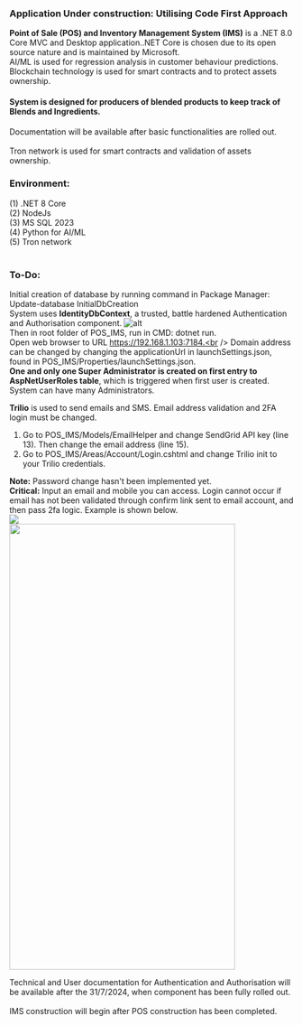 <h3><b>Application Under construction: Utilising Code First Approach</b></h3>
<b>Point of Sale (POS) and Inventory Management System (IMS)</b> is a .NET 8.0 Core MVC and Desktop application..NET Core is chosen due to its open source nature and is maintained by Microsoft. </b> <br />
AI/ML is used for regression analysis in customer behaviour predictions.
<br/>
Blockchain technology is used for smart contracts and to protect assets ownership.
<h4>System is designed for producers of blended products to keep track of Blends and Ingredients.</h4>
Documentation will be available after basic functionalities are rolled out.</br />
<br />
Tron network is used for smart contracts and validation of assets ownership.
<h3>Environment:</h3>

(1) .NET 8 Core
<br />
(2) NodeJs
<br />
(3) MS SQL 2023
<br />
(4) Python for AI/ML
<br />
(5) Tron network
<br />
<br />
<h3>To-Do:</h3>

Initial creation of database by running command in Package Manager: Update-database InitialDbCreation <br />
System uses <b>IdentityDbContext</b>, a trusted, battle hardened Authentication and Authorisation component. 
![alt ](https://github.com/kiet1375/POS_IMS/blob/main/POS_IMS/POS_IMS/imgs/POS_IMS.jpg)
<br />
Then in root folder of POS_IMS, run in CMD:
dotnet run.
<br /> 
Open web browser to URL https://192.168.1.103:7184.<br />
Domain address can be changed by changing the applicationUrl in launchSettings.json, found in POS_IMS/Properties/launchSettings.json.<br />
<b>One and only one Super Administrator is created on first entry to AspNetUserRoles table</b>, which is triggered when first user is created.<br />
System can have many Administrators. <br />

<b>Trilio</b> is used to send emails and SMS. Email address validation and 2FA login must be changed. <br />
1. Go to POS_IMS/Models/EmailHelper and change SendGrid API key (line 13). Then change the email address (line 15). <br />
2. Go to POS_IMS/Areas/Account/Login.cshtml and change Trilio init to your Trilio credentials. <br />

<b>Note:</b> Password change hasn't been implemented yet.<br />
<b>Critical:</b> Input an email and mobile you can access. Login cannot occur if email has not been validated through confirm link sent to email account, and then pass 2fa logic. Example is shown below. <br />
<img src="https://github.com/kiet1375/POS_IMS/blob/main/POS_IMS/POS_IMS/imgs/register.jpg">
<br />
<img src="https://github.com/kiet1375/POS_IMS/blob/main/POS_IMS/POS_IMS/imgs/sms.jpg" width="400" height="790">
<br />

Technical and User documentation for Authentication and Authorisation will be available after the 31/7/2024, when component has been fully rolled out. <br /><br />
IMS construction will begin after POS construction has been completed.





